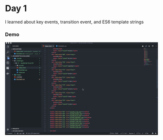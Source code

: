 # Day 1
I learned about key events, transition event, and ES6 template strings

### Demo
![Javascript challenge Logo](/gifs/day_1.gif)
